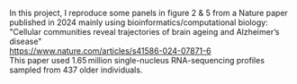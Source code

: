 In this project, I reproduce some panels in figure 2 & 5 from a Nature paper published in 2024 mainly using bioinformatics/computational biology:  
"Cellular communities reveal trajectories of brain ageing and Alzheimer’s disease"  
https://www.nature.com/articles/s41586-024-07871-6   
This paper used 1.65 million single-nucleus RNA-sequencing profiles sampled from 437 older individuals.
